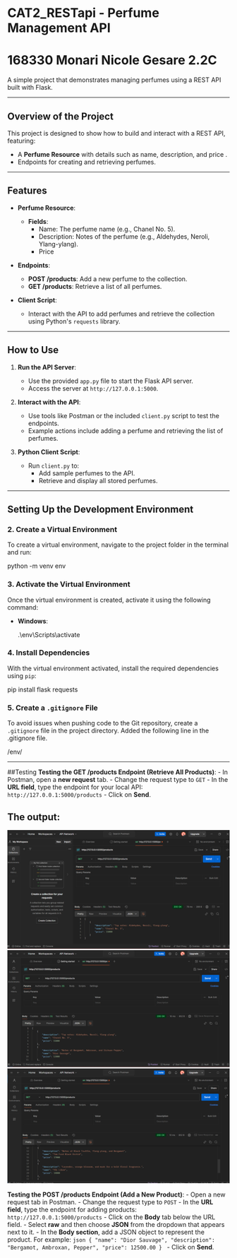 # CAT2_RESTapi - Perfume Management API  
# 168330 Monari Nicole Gesare 2.2C  

A simple project that demonstrates managing perfumes using a REST API built with Flask.

---

## Overview of the Project  

This project is designed to show how to build and interact with a REST API, featuring:  
- A **Perfume Resource** with details such as name, description, and price .  
- Endpoints for creating and retrieving perfumes.  

---

## Features  

- **Perfume Resource**:  
  - **Fields**:  
    - Name: The perfume name (e.g., Chanel No. 5).  
    - Description: Notes of the perfume (e.g., Aldehydes, Neroli, Ylang-ylang).  
    - Price  

- **Endpoints**:  
  - **POST /products**: Add a new perfume to the collection.  
  - **GET /products**: Retrieve a list of all perfumes.  

- **Client Script**:  
  - Interact with the API to add perfumes and retrieve the collection using Python's `requests` library.  

---

## How to Use  

1. **Run the API Server**:  
   - Use the provided `app.py` file to start the Flask API server.  
   - Access the server at `http://127.0.0.1:5000`.

2. **Interact with the API**:  
   - Use tools like Postman or the included `client.py` script to test the endpoints.  
   - Example actions include adding a perfume and retrieving the list of perfumes.  

3. **Python Client Script**:  
   - Run `client.py` to:  
     - Add sample perfumes to the API.  
     - Retrieve and display all stored perfumes.  

---

## Setting Up the Development Environment

### 2. Create a Virtual Environment
 To create a virtual environment, navigate to the project folder in the terminal and run:

python -m venv env

### 3. Activate the Virtual Environment
Once the virtual environment is created, activate it using the following command:

- **Windows**:
  
  .\env\Scripts\activate
  

### 4. Install Dependencies
With the virtual environment activated, install the required dependencies using `pip`:


pip install flask requests

### 5. Create a `.gitignore` File
To avoid issues when pushing code to the Git repository, create a `.gitignore` file in the project directory. Added the following line in the .gitignore file.

/env/

---


##Testing
 **Testing the GET /products Endpoint (Retrieve All Products)**:
    - In Postman, open a **new request** tab.
    - Change the request type to `GET`
    - In the **URL field**, type the endpoint for your local API:  
      `http://127.0.0.1:5000/products`
    - Click on **Send**.

## The output:
![Project Screenshot](images/demo5.png)
![Project Screenshot](images/demo6.png)
![Project Screenshot](images/demo7.png)

 **Testing the POST /products Endpoint (Add a New Product)**:
    - Open a new request tab in Postman.
    - Change the request type to `POST` 
    - In the **URL field**, type the endpoint for adding products:  
      `http://127.0.0.1:5000/products`
    - Click on the **Body** tab below the URL field.
    - Select **raw** and then choose **JSON** from the dropdown that appears next to it.
    - In the **Body section**, add a JSON object to represent the product. For example:
      ```json
      {
        "name": "Dior Sauvage",
        "description": "Bergamot, Ambroxan, Pepper",
        "price": 12500.00
      }
      ```
    - Click on **Send**.


